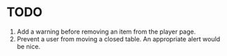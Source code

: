 # TODO

1. Add a warning before removing an item from the player page.
2. Prevent a user from moving a closed table. An appropriate alert would be nice.
